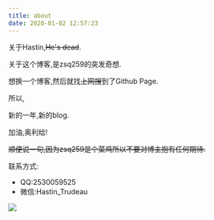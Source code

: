 ```yaml
---
title: about
date: 2020-01-02 12:57:23
---
```


关于Hastin,~~He's dead~~.

关于这个博客,是zsq259的突发奇想.

想换一个博客,然后就找~~上网搜~~到了Github Page.

所以,

新的一年,新的blog.

加油,奥利给!

~~顺便说一句,因为zsq259是个菜鸡所以不要对博主抱有任何期待.~~

联系方式:

- QQ:2530059525
- 微信:Hastin_Trudeau

![](https://images.cnblogs.com/cnblogs_com/zsq259/1629239/o_200110075138cabdog.jpg)